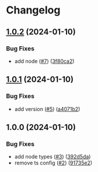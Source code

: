 # Changelog

## [1.0.2](https://github.com/achieveagility/nx-publish/compare/v1.0.1...v1.0.2) (2024-01-10)


### Bug Fixes

* add node ([#7](https://github.com/achieveagility/nx-publish/issues/7)) ([3f80ca2](https://github.com/achieveagility/nx-publish/commit/3f80ca2c02a9a738f6fbf048843d8421a2fb13ec))

## [1.0.1](https://github.com/achieveagility/nx-publish/compare/v1.0.0...v1.0.1) (2024-01-10)


### Bug Fixes

* add version ([#5](https://github.com/achieveagility/nx-publish/issues/5)) ([a4071b2](https://github.com/achieveagility/nx-publish/commit/a4071b2d80971b78558d570846b7dbe1839c49a4))

## 1.0.0 (2024-01-10)


### Bug Fixes

* add node types ([#3](https://github.com/achieveagility/nx-publish/issues/3)) ([392d5da](https://github.com/achieveagility/nx-publish/commit/392d5daab8b0ed66f3f4dc82eba4f3c6a80560f5))
* remove ts config ([#2](https://github.com/achieveagility/nx-publish/issues/2)) ([91735e2](https://github.com/achieveagility/nx-publish/commit/91735e2e29b361d14f3dc9c307990cd86fd89d7a))

